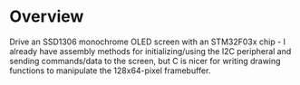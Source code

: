 # Overview

Drive an SSD1306 monochrome OLED screen with an STM32F03x chip - I already have assembly methods for initializing/using the I2C peripheral and sending commands/data to the screen, but C is nicer for writing drawing functions to manipulate the 128x64-pixel framebuffer.
